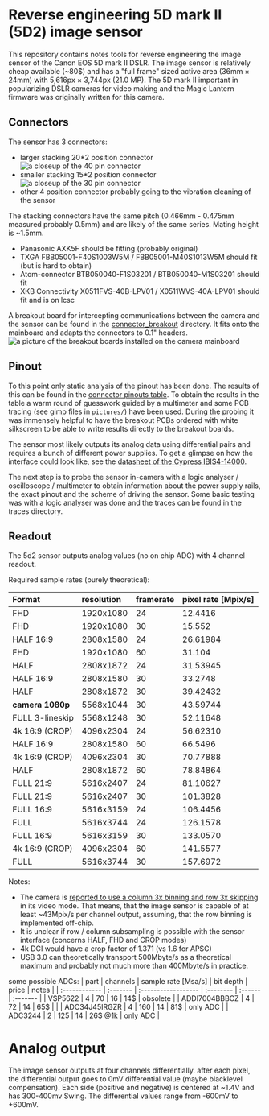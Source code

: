 # Reverse engineering 5D mark II (5D2) image sensor

This repository contains notes tools for reverse engineering the image sensor of the Canon EOS 5D mark II
DSLR. The image sensor is relatively cheap available (~80$) and has a "full frame" sized active area 
(36mm × 24mm) with 5,616px × 3,744px (21.0 MP). The 5D mark II important in popularizing DSLR cameras
for video making and the Magic Lantern firmware was originally written for this camera.

## Connectors

The sensor has 3 connectors:

* larger stacking 20*2 position connector ![a closeup of the 40 pin connector](pictures/connector_20x2.JPG)
* smaller stacking 15*2 position connector ![a closeup of the 30 pin connector](pictures/connector_15x2.JPG)
* other 4 position connector probably going to the vibration cleaning of the sensor

The stacking connectors have the same pitch (0.466mm - 0.475mm measured probably 0.5mm) and are likely of the same series.
Mating height is ~1.5mm.

* Panasonic AXK5F should be fitting (probably original)
* TXGA FBB05001-F40S1003W5M / FBB05001-M40S1013W5M should fit (but is hard to obtain)
* Atom-connector BTB050040-F1S03201 / BTB050040-M1S03201 should fit
* XKB Connectivity X0511FVS-40B-LPV01 / X0511WVS-40A-LPV01 should fit and is on lcsc

A breakout board for intercepting communications between the camera and the sensor can be found
in the [connector_breakout](connector/breakout) directory. It fits onto the mainboard and adapts the
connectors to 0.1" headers. 
![a picture of the breakout boards installed on the camera mainboard](pictures/with_breakouts.JPG)

## Pinout

To this point only static analysis of the pinout has been done. The results of this can be found in
the [connector pinouts table](connector_pinouts.ods). To obtain the results in the table
a warm round of guesswork guided by a multimeter and some PCB tracing (see gimp files in `pictures/`)
have been used. During the probing it was immensely helpful to have the breakout PCBs ordered with
white silkscreen to be able to write results directly to the breakout boards.

The sensor most likely outputs its analog data using differential pairs and requires
a bunch of different power supplies. To get a glimpse on how the interface could look like, see the
[datasheet of the Cypress IBIS4-14000](interesting_datasheets/Cypress_Semiconductor-IBIS4-14000-M-datasheet.pdf).

The next step is to probe the sensor in-camera with a logic analyser / oscilloscope / multimeter to
obtain information about the power supply rails, the exact pinout and the scheme of driving the
sensor. Some basic testing was with a logic analyser was done and the traces can be found in the traces directory.

## Readout

The 5d2 sensor outputs analog values (no on chip ADC) with 4 channel readout.

Required sample rates (purely theoretical):

| Format           | resolution | framerate | pixel rate [Mpix/s] |
| :--------------- | :--------- | :-------- | :------------------ |
| FHD              | 1920x1080  | 24        | 12.4416             |
| FHD              | 1920x1080  | 30        | 15.552              |
| HALF 16:9        | 2808x1580  | 24        | 26.61984            |
| FHD              | 1920x1080  | 60        | 31.104              |
| HALF             | 2808x1872  | 24        | 31.53945            |
| HALF 16:9        | 2808x1580  | 30        | 33.2748             |
| HALF             | 2808x1872  | 30        | 39.42432            |
| **camera 1080p** | 5568x1044  | 30        | 43.59744            |
| FULL 3-lineskip  | 5568x1248  | 30        | 52.11648            |
| 4k 16:9 (CROP)   | 4096x2304  | 24        | 56.62310            |
| HALF 16:9        | 2808x1580  | 60        | 66.5496             |
| 4k 16:9 (CROP)   | 4096x2304  | 30        | 70.77888            |
| HALF             | 2808x1872  | 60        | 78.84864            |
| FULL 21:9        | 5616x2407  | 24        | 81.10627            |
| FULL 21:9        | 5616x2407  | 30        | 101.3828            |
| FULL 16:9        | 5616x3159  | 24        | 106.4456            |
| FULL             | 5616x3744  | 24        | 126.1578            |
| FULL 16:9        | 5616x3159  | 30        | 133.0570            |
| 4k 16:9 (CROP)   | 4096x2304  | 60        | 141.5577            |
| FULL             | 5616x3744  | 30        | 157.6972            |

Notes:
* The camera is [reported to use a column 3x binning and row 3x skipping](https://www.magiclantern.fm/forum/index.php?topic=16516.0)
  in its video mode. That means, that the image sensor is capable of at least ~43Mpix/s per channel 
  output, assuming, that the row binning is implemented off-chip.
* It is unclear if row / column subsampling is possible with the sensor interface (concerns HALF, FHD and CROP modes)
* 4k DCI would have a crop factor of 1.371 (vs 1.6 for APSC)
* USB 3.0 can theoretically transport 500Mbyte/s as a theoretical maximum and probably not much more than 400Mbyte/s in practice.


some possible ADCs:
| part          | channels | sample rate [Msa/s] | bit depth | price   | notes    |
| :------------ | :------- | :------------------ | :-------- | :------ | :------- |
| VSP5622       | 4        | 70                  | 16        | 14$     | obsolete |
| ADDI7004BBBCZ | 4        | 72                  | 14        | 65$     |          |
| ADC34J45IRGZR | 4        | 160                 | 14        | 81$     | only ADC |
| ADC3244       | 2        | 125                 | 14        | 26$ @1k | only ADC |


# Analog output

The image sensor outputs at four channels differentially. after each pixel, the differential output
goes to 0mV differential value (maybe blacklevel compensation). 
Each side (positive and negative) is centered at ~1.4V and has 300-400mv Swing. The differential
values range from -600mV to +600mV.
